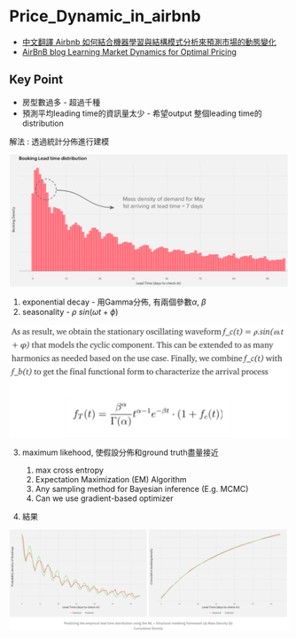 # Price_Dynamic_in_airbnb
* [中文翻譯 Airbnb 如何結合機器學習與結構模式分析來預測市場的動態變化](https://medium.com/@tengyuanchang/airbnb-%E5%A6%82%E4%BD%95%E7%B5%90%E5%90%88%E6%A9%9F%E5%99%A8%E5%AD%B8%E7%BF%92%E8%88%87%E7%B5%90%E6%A7%8B%E6%A8%A1%E5%9E%8B%E4%BE%86%E9%A0%90%E6%B8%AC%E5%B8%82%E5%A0%B4%E7%9A%84%E5%8B%95%E6%85%8B%E8%AE%8A%E5%8C%96-a326ff9c2f5c)
* [AirBnB blog Learning Market Dynamics for Optimal Pricing](https://medium.com/airbnb-engineering/learning-market-dynamics-for-optimal-pricing-97cffbcc53e3)

## Key Point

* 房型數過多 - 超過千種
* 預測平均leading time的資訊量太少 - 希望output 整個leading time的distribution

解法 : 透過統計分佈進行建模

<img src='./images/Price_dynamic_1.png'></img>

1. exponential decay - 用Gamma分佈, 有兩個參數$\alpha$, $\beta$
2. seasonality - $\rho ~ sin(\omega t + \phi)$

<img src='./images/Price_dynamic_2.png'></img>

3. maximum likehood, 使假設分佈和ground truth盡量接近
   1. max cross entropy
   2. Expectation Maximization (EM) Algorithm
   3. Any sampling method for Bayesian inference (E.g. MCMC) 
   4. Can we use gradient-based optimizer

4. 結果

<img src='./images/Price_dynamic_3.png'></img>